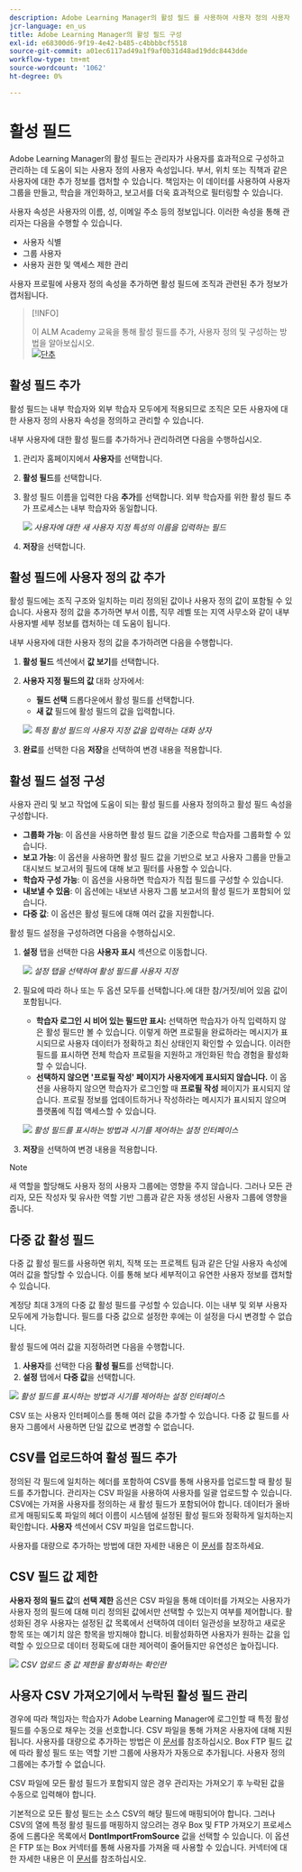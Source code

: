 ```yaml
---
description: Adobe Learning Manager의 활성 필드 를 사용하여 사용자 정의 사용자 정보를 캡처하고, 구성하고, 관리하는 방법을 알아봅니다. 유연한 필드 구성을 통해 보고, 필터링 및 사용자 세그먼테이션을 개선합니다.
jcr-language: en_us
title: Adobe Learning Manager의 활성 필드 구성
exl-id: e68300d6-9f19-4e42-b485-c4bbbbcf5518
source-git-commit: a01ec6117ad49a1f9af0b31d48ad19ddc8443dde
workflow-type: tm+mt
source-wordcount: '1062'
ht-degree: 0%

---
```


# 활성 필드

Adobe Learning Manager의 활성 필드는 관리자가 사용자를 효과적으로 구성하고 관리하는 데 도움이 되는 사용자 정의 사용자 속성입니다. 부서, 위치 또는 직책과 같은 사용자에 대한 추가 정보를 캡처할 수 있습니다. 책임자는 이 데이터를 사용하여 사용자 그룹을 만들고, 학습을 개인화하고, 보고서를 더욱 효과적으로 필터링할 수 있습니다.

사용자 속성은 사용자의 이름, 성, 이메일 주소 등의 정보입니다. 이러한 속성을 통해 관리자는 다음을 수행할 수 있습니다.

* 사용자 식별
* 그룹 사용자
* 사용자 권한 및 액세스 제한 관리

사용자 프로필에 사용자 정의 속성을 추가하면 활성 필드에 조직과 관련된 추가 정보가 캡처됩니다.

>[!INFO]
>
>이 ALM Academy 교육을 통해 활성 필드를 추가, 사용자 정의 및 구성하는 방법을 알아보십시오.<br>[![단추](assets/launch-training-button.png)](https://content.adobelearningmanageracademy.com/app/learner?accountId=98632#/course/7555741)</br>

## 활성 필드 추가

활성 필드는 내부 학습자와 외부 학습자 모두에게 적용되므로 조직은 모든 사용자에 대한 사용자 정의 사용자 속성을 정의하고 관리할 수 있습니다.

내부 사용자에 대한 활성 필드를 추가하거나 관리하려면 다음을 수행하십시오.

1. 관리자 홈페이지에서 **사용자**&#x200B;를 선택합니다.

2. **활성 필드**&#x200B;를 선택합니다.

3. 활성 필드 이름을 입력한 다음 **추가**&#x200B;를 선택합니다. 외부 학습자를 위한 활성 필드 추가 프로세스는 내부 학습자와 동일합니다.

   ![](assets/add-active-field-alm.png)
   _사용자에 대한 새 사용자 지정 특성의 이름을 입력하는 필드_

4. **저장**&#x200B;을 선택합니다.

## 활성 필드에 사용자 정의 값 추가

활성 필드에는 조직 구조와 일치하는 미리 정의된 값이나 사용자 정의 값이 포함될 수 있습니다. 사용자 정의 값을 추가하면 부서 이름, 직무 레벨 또는 지역 사무소와 같이 내부 사용자별 세부 정보를 캡처하는 데 도움이 됩니다.

내부 사용자에 대한 사용자 정의 값을 추가하려면 다음을 수행합니다.

1. **활성 필드** 섹션에서 **값 보기**&#x200B;를 선택합니다.
2. **사용자 지정 필드의 값** 대화 상자에서:

   * **필드 선택** 드롭다운에서 활성 필드를 선택합니다.
   * **새 값** 필드에 활성 필드의 값을 입력합니다.

   ![](assets/add-value-active-fields.png)
   _특정 활성 필드의 사용자 지정 값을 입력하는 대화 상자_

3. **완료**&#x200B;를 선택한 다음 **저장**&#x200B;을 선택하여 변경 내용을 적용합니다.

## 활성 필드 설정 구성

사용자 관리 및 보고 작업에 도움이 되는 활성 필드를 사용자 정의하고 활성 필드 속성을 구성합니다.

* **그룹화 가능**: 이 옵션을 사용하면 활성 필드 값을 기준으로 학습자를 그룹화할 수 있습니다.
* **보고 가능**: 이 옵션을 사용하면 활성 필드 값을 기반으로 보고 사용자 그룹을 만들고 대시보드 보고서의 필드에 대해 보고 필터를 사용할 수 있습니다.
* **학습자 구성 가능**: 이 옵션을 사용하면 학습자가 직접 필드를 구성할 수 있습니다.
* **내보낼 수 있음**: 이 옵션에는 내보낸 사용자 그룹 보고서의 활성 필드가 포함되어 있습니다.
* **다중 값**: 이 옵션은 활성 필드에 대해 여러 값을 지원합니다.

활성 필드 설정을 구성하려면 다음을 수행하십시오.

1. **설정** 탭을 선택한 다음 **사용자 표시** 섹션으로 이동합니다.

   ![](assets/settings-active-field.png)
   _설정 탭을 선택하여 활성 필드를 사용자 지정_

2. 필요에 따라 하나 또는 두 옵션 모두를 선택합니다.에 대한 참/거짓/비어 있음 값이 포함됩니다.

   * **학습자 로그인 시 비어 있는 필드만 표시:** 선택하면 학습자가 아직 입력하지 않은 활성 필드만 볼 수 있습니다. 이렇게 하면 프로필을 완료하라는 메시지가 표시되므로 사용자 데이터가 정확하고 최신 상태인지 확인할 수 있습니다. 이러한 필드를 표시하면 전체 학습자 프로필을 지원하고 개인화된 학습 경험을 활성화할 수 있습니다.
   * **선택하지 않으면 &#39;프로필 작성&#39; 페이지가 사용자에게 표시되지 않습니다.** 이 옵션을 사용하지 않으면 학습자가 로그인할 때 **프로필 작성** 페이지가 표시되지 않습니다. 프로필 정보를 업데이트하거나 작성하라는 메시지가 표시되지 않으며 플랫폼에 직접 액세스할 수 있습니다.

   ![](assets/user-display-alm.png)
   _활성 필드를 표시하는 방법과 시기를 제어하는 설정 인터페이스_

3. **저장**&#x200B;을 선택하여 변경 내용을 적용합니다.

>[!NOTE]
>
>새 역할을 할당해도 사용자 정의 사용자 그룹에는 영향을 주지 않습니다. 그러나 모든 관리자, 모든 작성자 및 유사한 역할 기반 그룹과 같은 자동 생성된 사용자 그룹에 영향을 줍니다.

## 다중 값 활성 필드

다중 값 활성 필드를 사용하면 위치, 직책 또는 프로젝트 팀과 같은 단일 사용자 속성에 여러 값을 할당할 수 있습니다. 이를 통해 보다 세부적이고 유연한 사용자 정보를 캡처할 수 있습니다.

계정당 최대 3개의 다중 값 활성 필드를 구성할 수 있습니다. 이는 내부 및 외부 사용자 모두에게 가능합니다. 필드를 다중 값으로 설정한 후에는 이 설정을 다시 변경할 수 없습니다.

활성 필드에 여러 값을 지정하려면 다음을 수행합니다.

1. **사용자**&#x200B;를 선택한 다음 **활성 필드**&#x200B;를 선택합니다.
2. **설정** 탭에서 **다중 값**&#x200B;을 선택합니다.

![](assets/multi-values.png)
_활성 필드를 표시하는 방법과 시기를 제어하는 설정 인터페이스_

CSV 또는 사용자 인터페이스를 통해 여러 값을 추가할 수 있습니다. 다중 값 필드를 사용자 그룹에서 사용하면 단일 값으로 변경할 수 없습니다.

## CSV를 업로드하여 활성 필드 추가

정의된 각 필드에 일치하는 헤더를 포함하여 CSV를 통해 사용자를 업로드할 때 활성 필드를 추가합니다. 관리자는 CSV 파일을 사용하여 사용자를 일괄 업로드할 수 있습니다. CSV에는 가져올 사용자를 정의하는 새 활성 필드가 포함되어야 합니다. 데이터가 올바르게 매핑되도록 파일의 헤더 이름이 시스템에 설정된 활성 필드와 정확하게 일치하는지 확인합니다. **사용자** 섹션에서 CSV 파일을 업로드합니다.

사용자를 대량으로 추가하는 방법에 대한 자세한 내용은 이 [문서](/help/migrated/administrators/feature-summary/add-users-user-groups.md)를 참조하세요.

## CSV 필드 값 제한

**사용자 정의 필드 값**&#x200B;의 **선택 제한** 옵션은 CSV 파일을 통해 데이터를 가져오는 사용자가 사용자 정의 필드에 대해 미리 정의된 값에서만 선택할 수 있는지 여부를 제어합니다. 활성화된 경우 사용자는 설정된 값 목록에서 선택하여 데이터 일관성을 보장하고 새로운 항목 또는 예기치 않은 항목을 방지해야 합니다. 비활성화하면 사용자가 원하는 값을 입력할 수 있으므로 데이터 정확도에 대한 제어력이 줄어들지만 유연성은 높아집니다.

![](assets/restrict-active.png)
_CSV 업로드 중 값 제한을 활성화하는 확인란_

## 사용자 CSV 가져오기에서 누락된 활성 필드 관리

경우에 따라 책임자는 학습자가 Adobe Learning Manager에 로그인할 때 특정 활성 필드를 수동으로 채우는 것을 선호합니다. CSV 파일을 통해 가져온 사용자에 대해 지원됩니다. 사용자를 대량으로 추가하는 방법은 이 [문서](/help/migrated/administrators/feature-summary/add-users-user-groups.md)를 참조하십시오. Box FTP 필드 값에 따라 활성 필드 또는 역할 기반 그룹에 사용자가 자동으로 추가됩니다. 사용자 정의 그룹에는 추가할 수 없습니다.

CSV 파일에 모든 활성 필드가 포함되지 않은 경우 관리자는 가져오기 후 누락된 값을 수동으로 입력해야 합니다.

기본적으로 모든 활성 필드는 소스 CSV의 해당 필드에 매핑되어야 합니다. 그러나 CSV의 열에 특정 활성 필드를 매핑하지 않으려는 경우 Box 및 FTP 가져오기 프로세스 중에 드롭다운 목록에서 **DontImportFromSource** 값을 선택할 수 있습니다. 이 옵션은 FTP 또는 Box 커넥터를 통해 사용자를 가져올 때 사용할 수 있습니다. 커넥터에 대한 자세한 내용은 이 [문서](https://experienceleague.adobe.com/en/docs/learning-manager/using/integration/connectors)를 참조하십시오.


